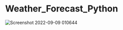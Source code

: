 # Weather_Forecast_Python 
![Screenshot 2022-09-09 010644](https://user-images.githubusercontent.com/94506000/189210779-2c1a3ec0-d7b1-48b9-95ff-d9add507762b.png)
